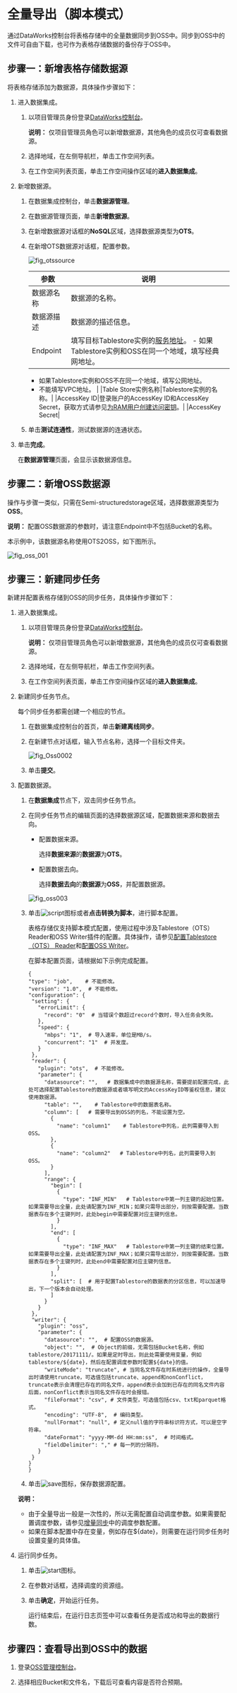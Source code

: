 # 全量导出（脚本模式）

通过DataWorks控制台将表格存储中的全量数据同步到OSS中。同步到OSS中的文件可自由下载，也可作为表格存储数据的备份存于OSS中。

## 步骤一：新增表格存储数据源

将表格存储添加为数据源，具体操作步骤如下：

1.  进入数据集成。

    1.  以项目管理员身份登录[DataWorks控制台](https://workbench.data.aliyun.com/console)。

        **说明：** 仅项目管理员角色可以新增数据源，其他角色的成员仅可查看数据源。

    2.  选择地域，在左侧导航栏，单击工作空间列表。

    3.  在工作空间列表页面，单击工作空间操作区域的**进入数据集成**。

2.  新增数据源。

    1.  在数据集成控制台，单击**数据源管理**。

    2.  在数据源管理页面，单击**新增数据源**。

    3.  在新增数据源对话框的**NoSQL**区域，选择数据源类型为**OTS**。

    4.  在新增OTS数据源对话框，配置参数。

        ![fig_otssource](https://static-aliyun-doc.oss-accelerate.aliyuncs.com/assets/img/zh-CN/8197657061/p127135.png)

        |参数|说明|
        |--|--|
        |数据源名称|数据源的名称。|
        |数据源描述|数据源的描述信息。|
        |Endpoint|填写目标Tablestore实例的[服务地址](/intl.zh-CN/功能介绍/基础概念/服务地址.md)。         -   如果Tablestore实例和OSS在同一个地域，填写经典网地址。
        -   如果Tablestore实例和OSS不在同一个地域，填写公网地址。
        -   不能填写VPC地址。 |
        |Table Store实例名称|Tablestore实例的名称。|
        |AccessKey ID|登录账户的AccessKey ID和AccessKey Secret，获取方式请参见[为RAM用户创建访问密钥](/intl.zh-CN/安全设置/访问密钥/为RAM用户创建访问密钥.md)。|
        |AccessKey Secret|

    5.  单击**测试连通性**，测试数据源的连通状态。

3.  单击**完成**。

    在**数据源管理**页面，会显示该数据源信息。


## 步骤二：新增OSS数据源

操作与步骤一类似，只需在Semi-structuredstorage区域，选择数据源类型为**OSS**。

**说明：** 配置OSS数据源的参数时，请注意Endpoint中不包括Bucket的名称。

本示例中，该数据源名称使用OTS2OSS，如下图所示。

![fig_oss_001](https://static-aliyun-doc.oss-accelerate.aliyuncs.com/assets/img/zh-CN/3409767061/p198808.png)

## 步骤三：新建同步任务

新建并配置表格存储到OSS的同步任务，具体操作步骤如下：

1.  进入数据集成。

    1.  以项目管理员身份登录[DataWorks控制台](https://workbench.data.aliyun.com/console)。

        **说明：** 仅项目管理员角色可以新增数据源，其他角色的成员仅可查看数据源。

    2.  选择地域，在左侧导航栏，单击工作空间列表。

    3.  在工作空间列表页面，单击工作空间操作区域的**进入数据集成**。

2.  新建同步任务节点。

    每个同步任务都需创建一个相应的节点。

    1.  在数据集成控制台的首页，单击**新建离线同步**。

    2.  在新建节点对话框，输入节点名称，选择一个目标文件夹。

        ![fig_Oss0002](https://static-aliyun-doc.oss-accelerate.aliyuncs.com/assets/img/zh-CN/3409767061/p198818.png)

    3.  单击**提交**。

3.  配置数据源。

    1.  在**数据集成**节点下，双击同步任务节点。

    2.  在同步任务节点的编辑页面的选择数据源区域，配置数据来源和数据去向。

        -   配置数据来源。

            选择**数据来源**的**数据源**为**OTS**。

        -   配置数据去向。

            选择**数据去向**的**数据源**为**OSS**，并配置数据源。

        ![fig_oss003](https://static-aliyun-doc.oss-accelerate.aliyuncs.com/assets/img/zh-CN/3409767061/p198826.png)

    3.  单击![script](https://static-aliyun-doc.oss-accelerate.aliyuncs.com/assets/img/zh-CN/7548388951/p127620.png)图标或者**点击转换为脚本**，进行脚本配置。

        表格存储仅支持脚本模式配置，使用过程中涉及Tablestore（OTS） Reader和OSS Writer插件的配置。具体操作，请参见[配置Tablestore（OTS） Reader]()和[配置OSS Writer]()。

        在脚本配置页面，请根据如下示例完成配置。

        ```
        {
        "type": "job",    # 不能修改。
        "version": "1.0",  # 不能修改。
        "configuration": {
         "setting": {
           "errorLimit": {
             "record": "0"  # 当错误个数超过record个数时，导入任务会失败。
           },
           "speed": {
             "mbps": "1",  # 导入速率，单位是MB/s。
             "concurrent": "1"  # 并发度。
           }
         },
         "reader": {
           "plugin": "ots",  # 不能修改。
           "parameter": {
             "datasource": "",   # 数据集成中的数据源名称，需要提前配置完成，此处可选择配置Tablestore的数据源或者填写明文的AccessKeyID等鉴权信息，建议使用数据源。
             "table": "",    # Tablestore中的数据表名称。
             "column": [   # 需要导出到OSS的列名，不能设置为空。
               {
                 "name": "column1"    # Tablestore中列名，此列需要导入到OSS。
               },
               {
                 "name": "column2"   # Tablestore中列名，此列需要导入到OSS。
               }
             ],
             "range": {
               "begin": [
                 {
                   "type": "INF_MIN"   # Tablestore中第一列主键的起始位置。如果需要导出全量，此处请配置为INF_MIN；如果只需导出部分，则按需要配置。当数据表存在多个主键列时，此处begin中需要配置对应主键列信息。
                 }
               ],
               "end": [
                 {
                   "type": "INF_MAX"   # Tablestore中第一列主键的结束位置。如果需要导出全量，此处请配置为INF_MAX；如果只需导出部分，则按需要配置。当数据表存在多个主键列时，此处end中需要配置对应主键列信息。
                 }
               ],
               "split": [  # 用于配置Tablestore的数据表的分区信息，可以加速导出，下一个版本会自动处理。
               ]
             }
           }
         },
         "writer": {
           "plugin": "oss",
           "parameter": {
             "datasource": "",  # 配置OSS的数据源。
             "object": "",  # Object的前缀，无需包括Bucket名称，例如tablestore/20171111/。如果是定时导出，则此处需要使用变量，例如tablestore/${date}，然后在配置调度参数时配置${date}的值。
             "writeMode": "truncate", # 当同名文件存在时系统进行的操作，全量导出时请使用truncate，可选值包括truncate、append和nonConflict，truncate表示会清理已存在的同名文件，append表示会加到已存在的同名文件内容后面，nonConflict表示当同名文件存在时会报错。
             "fileFormat": "csv", # 文件类型，可选值包括csv、txt和parquet格式。
             "encoding": "UTF-8",  # 编码类型。
             "nullFormat": "null", # 定义null值的字符串标识符方式，可以是空字符串。
             "dateFormat": "yyyy-MM-dd HH:mm:ss",  # 时间格式。
             "fieldDelimiter": "," # 每一列的分隔符。
           }
         }
        }
        }
        ```

    4.  单击![save](https://static-aliyun-doc.oss-accelerate.aliyuncs.com/assets/img/zh-CN/7548388951/p127623.png)图标，保存数据源配置。

    **说明：**

    -   由于全量导出一般是一次性的，所以无需配置自动调度参数。如果需要配置调度参数，请参见[增量同步](/intl.zh-CN/数据同步迁移/数据导出/将表格存储数据同步到OSS/增量同步（脚本模式）.md)中的调度参数配置。
    -   如果在脚本配置中存在变量，例如存在$\{date\}，则需要在运行同步任务时设置变量的具体值。
4.  运行同步任务。

    1.  单击![start](https://static-aliyun-doc.oss-accelerate.aliyuncs.com/assets/img/zh-CN/8548388951/p127635.png)图标。

    2.  在参数对话框，选择调度的资源组。

    3.  单击**确定**，开始运行任务。

        运行结束后，在运行日志页签中可以查看任务是否成功和导出的数据行数。


## 步骤四：查看导出到OSS中的数据

1.  登录[OSS管理控制台](https://oss.console.aliyun.com/)。

2.  选择相应Bucket和文件名，下载后可查看内容是否符合预期。


